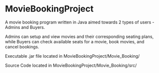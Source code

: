 # MovieBookingProject

A movie booking program written in Java aimed towards 2 types of users - Admins and Buyers.

Admins can setup and view movies and their corresponding seating plans, while Buyers can check available seats for a movie, book movies, and cancel bookings.


Executable .jar file located in MovieBookingProject/Movie_Booking/

Source Code located in MovieBookingProject/Movie_Booking/src/


